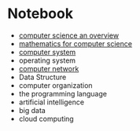 # Notebook

* [computer science an overview](https://github.com/MingxiaGuo/Notebook/tree/master/computer_science_an_overview)
* [mathematics for computer science](https://github.com/MingxiaGuo/Notebook/tree/master/mathematics_for_computer_science)
* [computer system](https://github.com/MingxiaGuo/Notebook/tree/master/computersystem)
* operating system
* [computer network](https://github.com/MingxiaGuo/Notebook/tree/master/computernetwork)
* Data Structure
* computer organization
* the programming language
* artificial intelligence
* big data
* cloud computing
